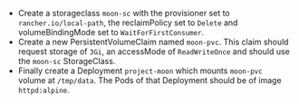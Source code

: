 - Create a storageclass `moon-sc` with the provisioner set to `rancher.io/local-path`, the reclaimPolicy set to `Delete` and volumeBindingMode set to `WaitForFirstConsumer`.
- Create a new PersistentVolumeClaim named `moon-pvc`.  This claim should request storage of `3Gi`, an accessMode of `ReadWriteOnce` and should use the  `moon-sc` StorageClass.
- Finally create a Deployment `project-moon` which mounts `moon-pvc` volume at `/tmp/data`. The Pods of that Deployment should be of image `httpd:alpine`.